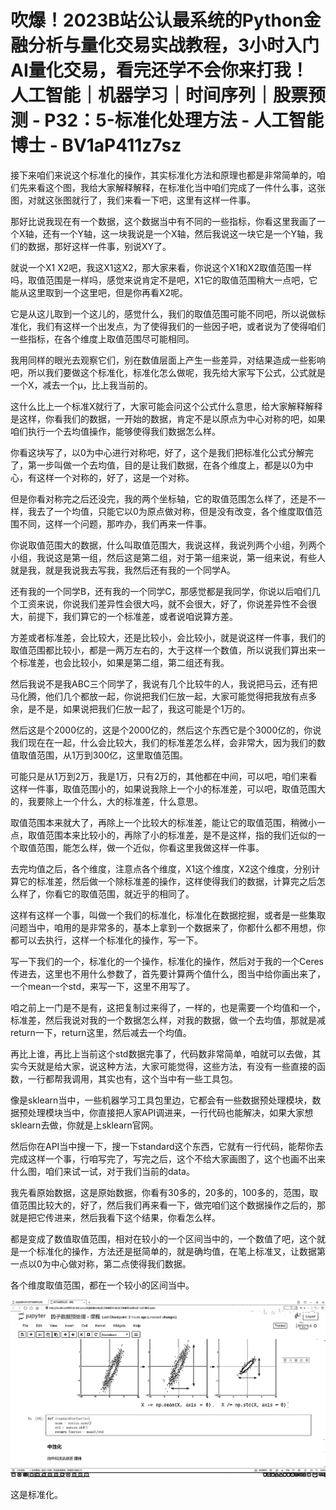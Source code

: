 # 吹爆！2023B站公认最系统的Python金融分析与量化交易实战教程，3小时入门AI量化交易，看完还学不会你来打我！人工智能｜机器学习｜时间序列｜股票预测 - P32：5-标准化处理方法 - 人工智能博士 - BV1aP411z7sz

接下来咱们来说这个标准化的操作，其实标准化方法和原理也都是非常简单的，咱们先来看这个图，我给大家解释解释，在标准化当中咱们完成了一件什么事，这张图，对就这张图就行了，我们来看一下吧，这里有这样一件事。

那好比说我现在有一个数据，这个数据当中有不同的一些指标，你看这里我画了一个X轴，还有一个Y轴，这一块我说是一个X轴，然后我说这一块它是一个Y轴，我们的数据，那好这样一件事，别说XY了。

就说一个X1 X2吧，我这X1这X2，那大家来看，你说这个X1和X2取值范围一样吗，取值范围是一样吗，感觉来说肯定不是吧，X1它的取值范围稍大一点吧，它能从这里取到一个这里吧，但是你再看X2呢。

它是从这儿取到一个这儿的，感觉什么，我们的取值范围可能不同吧，所以说做标准化，我们有这样一个出发点，为了使得我们的一些因子吧，或者说为了使得咱们一些指标，在各个维度上取值范围尽可能相同。

我用同样的眼光去观察它们，别在数值层面上产生一些差异，对结果造成一些影响吧，所以我们要做这个标准化，标准化怎么做呢，我先给大家写下公式，公式就是一个X，减去一个μ，比上我当前的。

这什么比上一个标准X就行了，大家可能会问这个公式什么意思，给大家解释解释是这样，你看我们的数据，一开始的数据，肯定不是以原点为中心对称的吧，如果咱们执行一个去均值操作，能够使得我们数据怎么样。

你看这块写了，以0为中心进行对称吧，好了，这个是我们把标准化公式分解完了，第一步叫做一个去均值，目的是让我们数据，在各个维度上，都是以0为中心，有这样一个对称的，好了，这是一个对称。

但是你看对称完之后还没完，我的两个坐标轴，它的取值范围怎么样了，还是不一样，我去了一个均值，只能它以0为原点做对称，但是没有改变，各个维度取值范围不同，这样一个问题，那咋办，我们再来一件事。

你说取值范围大的数据，什么叫取值范围大，我说这样，我说列两个小组，列两个小组，我说这是第一组，然后这是第二组，对于第一组来说，第一组来说，有些人就是我，就是我说我去写我，我然后还有我的一个同学A。

还有我的一个同学B，还有我的一个同学C，那感觉都是我同学，你说以后咱们几个工资来说，你说我们差异性会很大吗，就不会很大，好了，你说差异性不会很大，前提下，我们算它的一个标准差，或者说咱说算方差。

方差或者标准差，会比较大，还是比较小，会比较小，就是说这样一件事，我们的取值范围都比较小，都是一两万左右的，大于这样一个数值，所以说我们算出来一个标准差，也会比较小，如果是第二组，第二组还有我。

然后我说不是我ABC三个同学了，我说有几个比较牛的人，我说把马云，还有把马化腾，他们几个都放一起，你说把我们仨放一起，大家可能觉得把我放有点多余，是不是，如果说把我们仨放一起了，我这可能是个1万的。

然后这是个2000亿的，这是个2000亿的，然后这个东西它是个3000亿的，你说我们现在在一起，什么会比较大，我们的标准差怎么样，会非常大，因为我们的数值取值范围，从1万到300亿，这里取值范围。

可能只是从1万到2万，我是1万，只有2万的，其他都在中间，可以吧，咱们来看这样一件事，取值范围小的，如果说我除上一个小的标准差，可以吧，取值范围大的，我要除上一个什么，大的标准差，什么意思。

取值范围本来就大了，再除上一个比较大的标准差，能让它的取值范围，稍微小一点，取值范围本来比较小的，再除了小的标准差，是不是这样，指的我们近似的一个取值范围，能怎么样，做一个近似，你看这里我做这样一件事。

去完均值之后，各个维度，注意点各个维度，X1这个维度，X2这个维度，分别计算它的标准差，然后做一个除标准差的操作，这样使得我们的数据，计算完之后怎么样了，你看它的取值范围，就近乎的相同了。

这样有这样一个事，叫做一个我们的标准化，标准化在数据挖掘，或者是一些集取问题当中，咱用的是非常多的，基本上拿到一个数据来了，你都什么都不用想，你都可以去执行，这样一个标准化的操作，写一下。

写一下我们的一个，标准化的一个操作，标准化的操作，然后对于我的一个Ceres传进去，这里也不用什么参数了，首先要计算两个值什么，图当中给你画出来了，一个mean一个std，来写一下，这里不用写了。

咱之前上一门是不是有，这把复制过来得了，一样的，也是需要一个均值和一个，标准差，然后我说对我的一个数据怎么样，对我的数据，做一个去均值，那就是减return一下，return这里，然后减去一个均值。

再比上谁，再比上当前这个std数据完事了，代码数非常简单，咱就可以去做，其实今天就是给大家，说这种方法，大家可能觉得，这些方法，有没有一些直接的函数，一行都帮我调用，其实也有，这个当中有一些工具包。

像是sklearn当中，一些机器学习工具包里边，它都会有一些数据预处理模块，数据预处理模块当中，你直接把人家API调进来，一行代码也能解决，如果大家想sklearn去做，你就是上sklearn官网。

然后你在API当中搜一下，搜一下standard这个东西，它就有一行代码，能帮你去完成这样一个事，行咱写完了，写完之后，这个不给大家画图了，这个也画不出来什么图，咱们来试一试，对于我们当前的data。

我先看原始数据，这是原始数据，你看有30多的，20多的，100多的，范围，取值范围比较大的，好了，然后我们再来看一下，做完咱们这个数据操作之后的，那就是把它传进来，然后我看下这个结果，你看怎么样。

都是变成了数值取值范围，相对在较小的一个区间当中的，一个数值了吧，这个就是一个标准化的操作，方法还是挺简单的，就是确均值，在笔上标准叉，让数据第一点以0为中心做对称，第二点使得我们数据。

各个维度取值范围，都在一个较小的区间当中。

![](img/e1b11e8e0ecace116f44e83e78109c9b_1.png)

这是标准化。